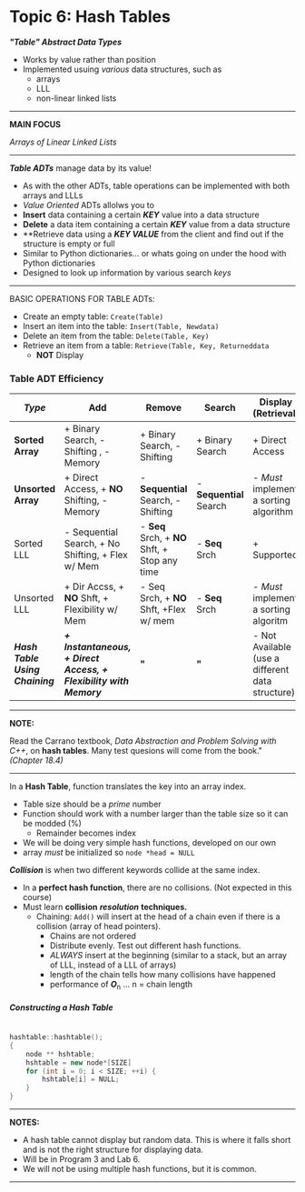Topic 6: Hash Tables
====================

***"Table" Abstract Data Types***
+  Works by value rather than position
+ Implemented usuing *various* data structures, such as
  - arrays
  - LLL
  - non-linear linked lists

___

**MAIN FOCUS**

*Arrays of Linear Linked Lists*
___

***Table ADTs*** manage data by its value!
+ As with the other ADTs, table operations can be implemented with both arrays and LLLs
+ *Value Oriented* ADTs  allolws you to
+ **Insert** data containing a certain ***KEY*** value into a data structure
+ **Delete** a data item containing a certain ***KEY*** value from a data structure
+ **Retrieve data using a ***KEY VALUE*** from the client and find out if the structure is empty or full
+ Similar to Python dictionaries... or whats going on under the hood with Python dictionaries
+ Designed to look up information by various search *keys*

___
BASIC OPERATIONS FOR TABLE ADTs:

  - Create an empty table: `Create(Table)`
  - Insert an item into the table: `Insert(Table, Newdata)`
  - Delete an item from the table: `Delete(Table, Key)`
  - Retrieve an item from a table: `Retrieve(Table, Key, Returneddata`
    * **NOT** Display

### Table ADT Efficiency

|    *Type*          |                         Add                       |                Remove               |        Search             |            Display (Retrieval)         |
|--------------------|---------------------------------------------------|-------------------------------------|---------------------------|----------------------------------------|
|  **Sorted Array**  |        + Binary Search, - Shifting , - Memory     |     + Binary Search, - Shifting     |      + Binary Search      |            + Direct Access             | 
| **Unsorted Array** |    + Direct Access, + **NO** Shifting, - Memory   | - **Sequential** Search, - Shifting |  - **Sequential** Search  | - *Must* implement a sorting algorithm |
|     Sorted LLL     | - Sequential Search, + No Shifting, + Flex w/ Mem | - **Seq** Srch, + **NO** Shft, + Stop any time | - **Seq** Srch |               + Supported              |
|    Unsorted LLL    | + Dir Accss, + **NO** Shft, + Flexibility w/ Mem  |    - Seq Srch, + **NO** Shft, +Flex w/ mem     | - **Seq** Srch |	- *Must* implement a sorting algoritm  |
| ***Hash Table Using Chaining*** | ***+ Instantaneous, + Direct Access, + Flexibility with Memory*** |     **"**         |      **"**     | - Not Available (use a different data structure)|

___
**NOTE:**

Read the Carrano textbook, *Data Abstraction and Problem Solving with C++*, on **hash tables**. 
Many test quesions will come from the book." *(Chapter 18.4)*

___

In a **Hash Table**, function translates the key into an array index.
+ Table size should be a *prime* number
+ Function should work with a number larger than the table size so it can be modded (%)
  - Remainder becomes index
+ We will be doing very simple hash functions, developed on our own
+ array *must* be initialized so `node *head = NULL`

***Collision*** is when two different keywords collide at the same index.
+ In a **perfect hash function**, there are no collisions. (Not expected in this course)
+ Must learn **collision** ***resolution*** **techniques.**
  -  Chaining: `Add()` will insert at the head of a chain even if there is a collision (array of head pointers).
     * Chains are not ordered
     * Distribute evenly. Test out different hash functions.
     * *ALWAYS* insert at the beginning (similar to a stack, but an array of LLL, instead of a LLL of arrays)
     * length of the chain tells how many collisions have happened
     * performance of ***O***<sub>n</sub> ... n = chain length

##### Constructing a Hash Table

```c++

hashtable::hashtable();
{
	node ** hshtable;
	hshtable = new node*[SIZE]
	for (int i = 0; i < SIZE; ++i) {
		hshtable[i] = NULL;
	}
}

```

___
**NOTES:**

 * A hash table cannot display but random data. This is where it falls short and is not the right structure for displaying data.
 * Will be in Program 3 and Lab 6.
 * We will not be using multiple hash functions, but it is common.
___


